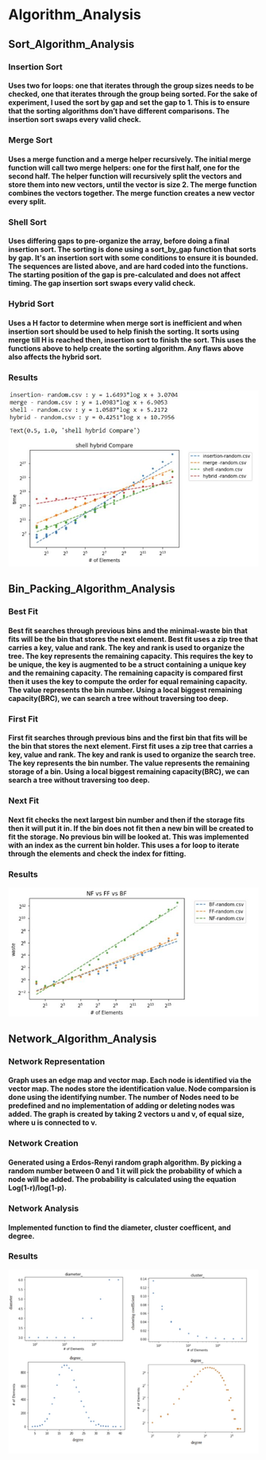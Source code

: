 # Algorithm_Analysis
## Sort_Algorithm_Analysis
### Insertion Sort

#### Uses two for loops: one that iterates through the group sizes needs to be checked, one that iterates through the group being sorted. For the sake of experiment, I used the sort by gap and set the gap to 1. This is to ensure that the sorting algorithms don’t have different comparisons. The insertion sort swaps every valid check.

### Merge Sort
#### Uses a merge function and a merge helper recursively. The initial merge function will call two merge helpers: one for the first half, one for the second half. The helper function will recursively split the vectors and store them into new vectors, until the vector is size 2. The merge function combines the vectors together. The merge function creates a new vector every split.

### Shell Sort
#### Uses differing gaps to pre-organize the array, before doing a final insertion sort. The sorting is done using a sort_by_gap function that sorts by gap. It's an insertion sort with some conditions to ensure it is bounded. The sequences are listed above, and are hard coded into the functions. The starting position of the gap is pre-calculated and does not affect timing. The gap insertion sort swaps every valid check.

### Hybrid Sort
#### Uses a H factor to determine when merge sort is inefficient and when insertion sort should be used to help finish the sorting. It sorts using merge till H is reached then, insertion sort to finish the sort. This uses the functions above to help create the sorting algorithm. Any flaws above also affects the hybrid sort.

### Results
![RESULTS](Sorting_algorithms/Picture/Results.JPG)

## Bin_Packing_Algorithm_Analysis

### Best Fit
#### Best fit searches through previous bins and the minimal-waste bin that fits will be the bin that stores the next element. Best fit uses a zip tree that carries a key, value and rank. The key and rank is used to organize the tree. The key represents the remaining capacity. This requires the key to be unique, the key is augmented to be a struct containing a unique key and the remaining capacity. The remaining capacity is compared first then it uses the key to compute the order for equal remaining capacity. The value represents the bin number. Using a local biggest remaining capacity(BRC), we can search a tree without traversing too deep. 

### First Fit
#### First fit searches through previous bins and the first bin that fits will be the bin that stores the next element. First fit uses a zip tree that carries a key, value and rank. The key and rank is used to organize the search tree. The key  represents the bin number. The value represents the remaining storage of a bin. Using a local biggest remaining capacity(BRC), we can search a tree without traversing too deep. 

### Next Fit
#### Next fit checks the next largest bin number and then if the storage fits then it will put it in. If the bin does not fit then a new bin will be created to fit the storage. No previous bin will be looked at. This was implemented with an index as the current bin holder. This uses a for loop to iterate through the elements and check the index for fitting.

### Results
![RESULT](Bin_Packing_Algorithms/Pictures/Results.JPG)

## Network_Algorithm_Analysis

### Network Representation
#### Graph uses an edge map and vector map. Each node is identified via the vector map. The nodes store the identification value. Node comparsion is done using the identifying number. The number of Nodes need to be predefined and no implementation of adding or deleting nodes was added. The graph is created by taking 2 vectors u and v, of equal size, where u is connected to v.

### Network Creation
#### Generated using a Erdos-Renyi random graph algorithm. By picking a random number between 0 and 1 it will pick the probability of which a node will be added. The probability is calculated using the equation Log(1-r)/log(1-p).

### Network Analysis
#### Implemented function to find the diameter, cluster coefficent, and degree.

### Results
![RESULT](Networks_Algorithms/Pictures/Results.JPG)

